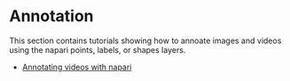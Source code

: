 # Annotation

This section contains tutorials showing how to annoate images and videos using the napari points, labels, or shapes layers.

* [Annotating videos with napari](annotate_points)
